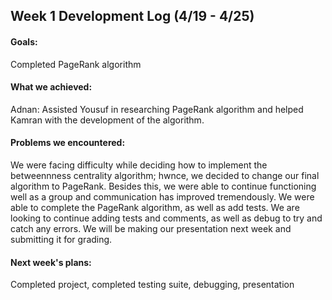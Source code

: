 ## Week 1 Development Log (4/19 - 4/25)

#### Goals: 
Completed PageRank algorithm

#### What we achieved:
Adnan: Assisted Yousuf in researching PageRank algorithm and helped Kamran with the development of the algorithm.

#### Problems we encountered:
We were facing difficulty while deciding how to implement the betweennness centrality algorithm; hwnce, we decided to change our final algorithm to PageRank. Besides this, we were able to continue functioning well as a group and communication has improved tremendously. We were able to complete the PageRank algorithm, as well as add tests. We are looking to continue adding tests and comments, as well as debug to try and catch any errors. We will be making our presentation next week and submitting it for grading.

#### Next week's plans:
Completed project, completed testing suite, debugging, presentation
